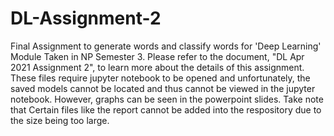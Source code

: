 # DL-Assignment-2
Final Assignment to generate words and classify words for 'Deep Learning' Module Taken in NP Semester 3.
Please refer to the document, "DL Apr 2021 Assignment 2", to learn more about the details of this assignment.
These files require jupyter notebook to be opened and unfortunately, the saved models cannot be located and thus cannot be viewed in the jupyter notebook. However, graphs can be seen in the powerpoint slides. 
Take note that Certain files like the report cannot be added into the respository due to the size being too large. 
